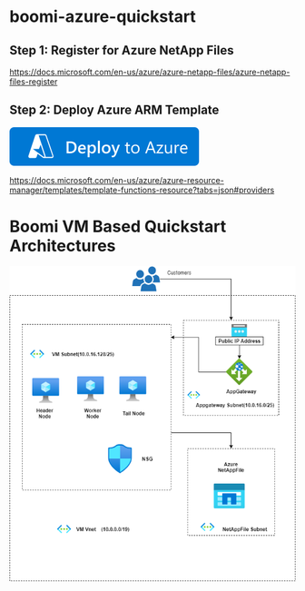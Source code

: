 # boomi-azure-quickstart

## Step 1: Register for Azure NetApp Files

https://docs.microsoft.com/en-us/azure/azure-netapp-files/azure-netapp-files-register

## Step 2: Deploy Azure ARM Template

[![Deploy To Azure](https://raw.githubusercontent.com/Azure/azure-quickstart-templates/master/1-CONTRIBUTION-GUIDE/images/deploytoazure.svg?sanitize=true)](https://portal.azure.com/#create/Microsoft.Template/uri/https%3A%2F%2Fraw.githubusercontent.com%2FGanesh-Yeole%2Fboomi-azure-quickstart%2Fmain%2Ftemplate%2Fazuredeploy.json)

https://docs.microsoft.com/en-us/azure/azure-resource-manager/templates/template-functions-resource?tabs=json#providers

# Boomi VM Based Quickstart Architectures

![Boomi AKS Architecture](https://github.com/Ganesh-Yeole/boomi-azure-quickstart/blob/main/images/Azure%20VM%20Based%20Boomi%20molecule-Architecture.png)
